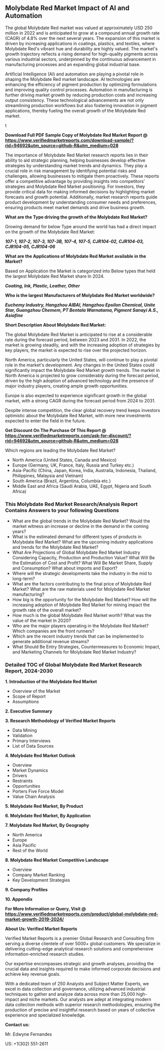 <h2>Molybdate Red Market Impact of AI and Automation</h2><p>The global Molybdate Red market was valued at approximately USD 250 million in 2022 and is anticipated to grow at a compound annual growth rate (CAGR) of 4.8% over the next several years. The expansion of this market is driven by increasing applications in coatings, plastics, and textiles, where Molybdate Red's vibrant hue and durability are highly valued. The market's growth trajectory reflects a rising demand for high-quality pigments across various industrial sectors, underpinned by the continuous advancement in manufacturing processes and an expanding global industrial base.</p><p>Artificial Intelligence (AI) and automation are playing a pivotal role in shaping the Molybdate Red market landscape. AI technologies are enhancing the efficiency of pigment production by optimizing formulations and improving quality control processes. Automation in manufacturing is further driving market growth by reducing production costs and increasing output consistency. These technological advancements are not only streamlining production workflows but also fostering innovation in pigment applications, thereby fueling the overall growth of the Molybdate Red market.</p>t</p><p id="" class=""><strong>Download Full PDF Sample Copy of Molybdate Red Market Report @ <a href="https://www.verifiedmarketreports.com/download-sample/?rid=94692&utm_source=github-R&utm_medium=028" target="_blank">https://www.verifiedmarketreports.com/download-sample/?rid=94692&utm_source=github-R&utm_medium=028</a></strong></p><p>The importance of&nbsp;Molybdate Red Market research reports lies in their ability to aid strategic planning, helping businesses develop effective strategies by understanding market trends and dynamics. They play a crucial role in risk management by identifying potential risks and challenges, allowing businesses to mitigate them proactively. These reports offer a competitive advantage by providing insights into competitors' strategies and Molybdate Red Market positioning. For investors, they provide critical data for making informed decisions by highlighting market forecasts and growth potential. Additionally, market research reports guide product development by understanding consumer needs and preferences, ensuring products meet market demands and drive business growth.</p><p><strong>What are the&nbsp;Type driving the growth of the Molybdate Red Market?</strong></p><p id="" class="">Growing demand for below Type around the world has had a direct impact on the growth of the Molybdate Red Market:</p><em><strong>107-1, 107-2, 107-3, 107-3B, 107-4, 107-5, CJR104-02, CJR104-03, CJR104-05, CJR104-06</strong></em></p><strong>What are the&nbsp;Applications&nbsp;of Molybdate Red Market available in the Market?</strong></p><p id="" class="">Based on Application the Market is categorized into Below types that held the largest Molybdate Red Market share In 2024.</p><em><strong>Coating, Ink, Plastic, Leather, Other</strong></em></p><strong>Who is the largest Manufacturers of Molybdate Red Market worldwide?</strong></p><p><em><strong>Euchemy Industry, Hangzhou AIBAI, Hangzhou Epsilon Chemical, Unite Star, Guangzhou Chemem, PT Bentala Warnatama, Pigment Sanayi A.S., Asiafine</strong></em></p><p id="" class=""><strong>Short Description About Molybdate Red Market:</strong></p><p>The global Molybdate Red Market is anticipated to rise at a considerable rate during the forecast period, between 2023 and 2031. In 2022, the market is growing steadily, and with the increasing adoption of strategies by key players, the market is expected to rise over the projected horizon.</p><p>North America, particularly the United States, will continue to play a pivotal role in the market's development. Any changes in the United States could significantly impact the Molybdate Red Market growth trends. The market in North America is projected to grow considerably during the forecast period, driven by the high adoption of advanced technology and the presence of major industry players, creating ample growth opportunities.</p><p>Europe is also expected to experience significant growth in the global market, with a strong CAGR during the forecast period from 2024 to 2031.</p><p>Despite intense competition, the clear global recovery trend keeps investors optimistic about the Molybdate Red Market, with more new investments expected to enter the field in the future.</p><p id="" class=""><strong>Get Discount On The Purchase Of This Report @ <a href="https://www.verifiedmarketreports.com/ask-for-discount/?rid=94692&utm_source=github-R&utm_medium=028" target="_blank">https://www.verifiedmarketreports.com/ask-for-discount/?rid=94692&utm_source=github-R&utm_medium=028</a></strong></p>Which regions are leading the Molybdate Red Market?</p><ul><li>North America (United States, Canada and Mexico)</li><li>Europe (Germany, UK, France, Italy, Russia and Turkey etc.)</li><li>Asia-Pacific (China, Japan, Korea, India, Australia, Indonesia, Thailand, Philippines, Malaysia and Vietnam)</li><li>South America (Brazil, Argentina, Columbia etc.)</li><li>Middle East and Africa (Saudi Arabia, UAE, Egypt, Nigeria and South Africa)</li></ul><h3 id="" class="">This Molybdate Red Market Research/Analysis Report Contains Answers to your following Questions</h3><ul><li>What are the global trends in the Molybdate Red Market? Would the market witness an increase or decline in the demand in the coming years?</li><li>What is the estimated demand for different types of products in Molybdate Red Market? What are the upcoming industry applications and trends for the Molybdate Red Market?</li><li>What Are Projections of Global Molybdate Red Market Industry Considering Capacity, Production and Production Value? What Will Be the Estimation of Cost and Profit? What Will Be Market Share, Supply and Consumption? What about imports and Export?</li><li>Where will the strategic developments take the industry in the mid to long-term?</li><li>What are the factors contributing to the final price of Molybdate Red Market? What are the raw materials used for Molybdate Red Market manufacturing?</li><li>How big is the opportunity for the Molybdate Red Market? How will the increasing adoption of Molybdate Red Market for mining impact the growth rate of the overall market?</li><li>How much is the global Molybdate Red Market worth? What was the value of the market In 2020?</li><li>Who are the major players operating in the Molybdate Red Market? Which companies are the front runners?</li><li>Which are the recent industry trends that can be implemented to generate additional revenue streams?</li><li>What Should Be Entry Strategies, Countermeasures to Economic Impact, and Marketing Channels for Molybdate Red Market Industry?</li></ul><h3 id="" class="">Detailed TOC of Global Molybdate Red Market Research Report, 2024-2030</h3><p id="" class=""><strong>1. Introduction of the Molybdate Red Market</strong></p><ul><li>Overview of the Market</li><li>Scope of Report</li><li>Assumptions</li></ul><p id="" class=""><strong>2. Executive Summary</strong></p><p id="" class=""><strong>3. Research Methodology of Verified Market Reports</strong></p><ul><li>Data Mining</li><li>Validation</li><li>Primary Interviews</li><li>List of Data Sources</li></ul><p id="" class=""><strong>4. Molybdate Red Market Outlook</strong></p><ul><li>Overview</li><li>Market Dynamics</li><li>Drivers</li><li>Restraints</li><li>Opportunities</li><li>Porters Five Force Model</li><li>Value Chain Analysis</li></ul><p id="" class=""><strong>5. Molybdate Red Market, By Product</strong></p><p id="" class=""><strong>6. Molybdate Red Market, By Application</strong></p><p id="" class=""><strong>7. Molybdate Red Market, By Geography</strong></p><ul><li>North America</li><li>Europe</li><li>Asia Pacific</li><li>Rest of the World</li></ul><p id="" class=""><strong>8. Molybdate Red Market Competitive Landscape</strong></p><ul><li>Overview</li><li>Company Market Ranking</li><li>Key Development Strategies</li></ul><p id="" class=""><strong>9. Company Profiles</strong></p><p id="" class=""><strong>10. Appendix</strong></p><p id="" class=""><strong>For More Information or Query, Visit @ <a href="https://www.verifiedmarketreports.com/product/global-molybdate-red-market-growth-2019-2024/" target="_blank">https://www.verifiedmarketreports.com/product/global-molybdate-red-market-growth-2019-2024/</a></strong></p><p id="" class=""><strong>About Us: Verified Market Reports</strong></p><p id="" class="">Verified Market Reports is a premier Global Research and Consulting firm serving a diverse clientele of over 5000+ global customers. We specialize in delivering cutting-edge analytical research solutions and comprehensive information-enriched research studies.</p><p id="" class="">Our expertise encompasses strategic and growth analyses, providing the crucial data and insights required to make informed corporate decisions and achieve key revenue goals.</p><p id="" class="">With a dedicated team of 250 Analysts and Subject Matter Experts, we excel in data collection and governance, utilizing advanced industrial techniques to gather and analyze data across more than 25,000 high-impact and niche markets. Our analysts are adept at integrating modern data collection methods with superior research methodologies, ensuring the production of precise and insightful research based on years of collective experience and specialized knowledge.</p><p id="" class=""><strong>Contact us:</strong></p><p id="" class="">Mr. Edwyne Fernandes</p><p id="" class="">US: +1(302) 551-2611</p>